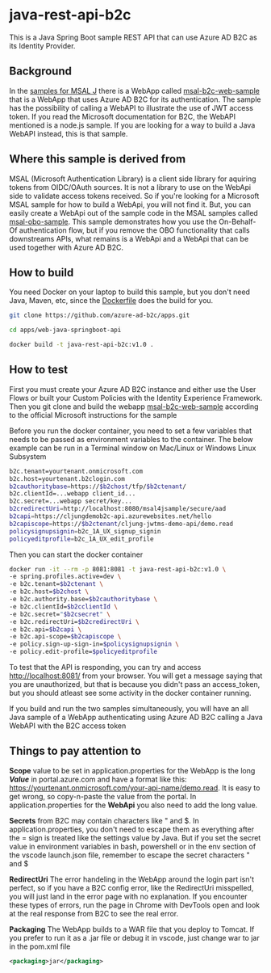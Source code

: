 # java-rest-api-b2c
This is a Java Spring Boot sample REST API that can use Azure AD B2C as its Identity Provider.

## Background
In the [samples for MSAL J](https://github.com/AzureAD/microsoft-authentication-library-for-java) there is a WebApp called [msal-b2c-web-sample](https://github.com/AzureAD/microsoft-authentication-library-for-java/tree/dev/src/samples/msal-b2c-web-sample) that is a WebApp that uses Azure AD B2C for its authentication. The sample has the possibility of calling a WebAPI to illustrate the use of JWT access token. If you read the Microsoft documentation for B2C, the WebAPI mentioned is a node.js sample. If you are looking for a way to build a Java WebAPI instead, this is that sample.

## Where this sample is derived from
MSAL (Microsoft Authentication Library) is a client side library for aquiring tokens from OIDC/OAuth sources. It is not a library to use on the WebApi side to validate access tokens received. So if you're looking for a Microsoft MSAL sample for how to build a WebApi, you will not find it. But, you can easily create a WebApi out of the sample code in the MSAL samples called [msal-obo-sample](https://github.com/AzureAD/microsoft-authentication-library-for-java/tree/dev/src/samples/msal-obo-sample). This sample demonstrates how you use the On-Behalf-Of authentication flow, but if you remove the OBO functionality that calls downstreams APIs, what remains is a WebApi and a WebApi that can be used together with Azure AD B2C. 

## How to build
You need Docker on your laptop to build this sample, but you don't need Java, Maven, etc, since the [Dockerfile](Dockerfile) does the build for you.

```bash
git clone https://github.com/azure-ad-b2c/apps.git

cd apps/web-java-springboot-api

docker build -t java-rest-api-b2c:v1.0 .
```

## How to test
First you must create your Azure AD B2C instance and either use the User Flows or built your Custom Policies with the Identity Experience Framework. Then you git clone and build the webapp [msal-b2c-web-sample](https://github.com/AzureAD/microsoft-authentication-library-for-java/tree/dev/src/samples/msal-b2c-web-sample) according to the official Microsoft instructions for the sample

Before you run the docker container, you need to set a few variables that needs to be passed as environment variables to the container. The below example can be run in a Terminal window on Mac/Linux or Windows Linux Subsystem

```bash
b2c.tenant=yourtenant.onmicrosoft.com
b2c.host=yourtenant.b2clogin.com
b2cauthoritybase=https://$b2chost/tfp/$b2ctenant/
b2c.clientId=...webapp client_id...
b2c.secret=...webapp secret/key...
b2credirectUri=http://localhost:8080/msal4jsample/secure/aad
b2capi=https://cljungdemob2c-api.azurewebsites.net/hello
b2capiscope=https://$b2ctenant/cljung-jwtms-demo-api/demo.read
policysignupsignin=b2c_1A_UX_signup_signin
policyeditprofile=b2c_1A_UX_edit_profile
```

Then you can start the docker container

```bash
docker run -it --rm -p 8081:8081 -t java-rest-api-b2c:v1.0 \
-e spring.profiles.active=dev \
-e b2c.tenant=$b2ctenant \
-e b2c.host=$b2chost \
-e b2c.authority.base=$b2cauthoritybase \
-e b2c.clientId=$b2cclientId \
-e b2c.secret="$b2csecret" \
-e b2c.redirectUri=$b2credirectUri \
-e b2c.api=$b2capi \
-e b2c.api-scope=$b2capiscope \
-e policy.sign-up-sign-in=$policysignupsignin \
-e policy.edit-profile=$policyeditprofile
```

To test that the API is responding, you can try and access [http://localhost:8081/](http://localhost:8081/) from your browser. You will get a message saying that you are unauthorized, but that is because you didn't pass an access_token, but you should atleast see some activity in the docker container running.

If you build and run the two samples simultaneously, you will have an all Java sample of a WebApp authenticating using Azure AD B2C calling a Java WebAPI with the B2C access token

## Things to pay attention to

**Scope** value to be set in application.properties for the WebApp is the long ***Value*** in portal.azure.com and have a format like this: https://yourtenant.onmicrosoft.com/your-api-name/demo.read. It is easy to get wrong, so copy-n-paste the value from the portal. In application.properties for the **WebApi** you also need to add the long value.

**Secrets** from B2C may contain characters like " and $. In application.properties, you don't need to escape them as everything after the = sign is treated like the settings value by Java. But if you set the secret value in environment variables in bash, powershell or in the env section of the vscode launch.json file, remember to escape the secret characters " and $

**RedirectUri** The error handeling in the WebApp around the login part isn't perfect, so if you have a B2C config error, like the RedirectUri misspelled, you will just land in the error page with no explanation. If you encounter these types of errors, run the page in Chrome with DevTools open and look at the real response from B2C to see the real error.

**Packaging** The WebApp builds to a WAR file that you deploy to Tomcat. If you prefer to run it as a .jar file or debug it in vscode, just change war to jar in the pom.xml file
```XML
<packaging>jar</packaging>
```